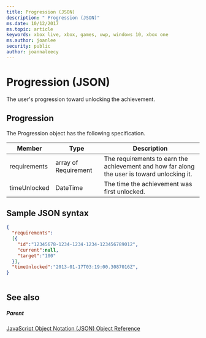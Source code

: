 ```yaml
---
title: Progression (JSON)
description: " Progression (JSON)"
ms.date: 10/12/2017
ms.topic: article
keywords: xbox live, xbox, games, uwp, windows 10, xbox one
ms.author: joanlee
security: public
author: joannaleecy
---
```


# Progression (JSON)
The user's progression toward unlocking the achievement. 
<a id="ID4EN"></a>

 
## Progression
 
The Progression object has the following specification.
 
| Member| Type| Description| 
| --- | --- | --- | 
| requirements| array of Requirement| The requirements to earn the achievement and how far along the user is toward unlocking it.| 
| timeUnlocked| DateTime| The time the achievement was first unlocked.| 
  
<a id="ID4ETB"></a>

 
## Sample JSON syntax
 

```json
{
  "requirements":
  [{
    "id":"12345678-1234-1234-1234-123456789012",
    "current":null,
    "target":"100"
  }],
  "timeUnlocked":"2013-01-17T03:19:00.3087016Z",
}
    
```

  
<a id="ID4E3B"></a>

 
## See also
 
<a id="ID4E5B"></a>

 
##### Parent 

[JavaScript Object Notation (JSON) Object Reference](atoc-xboxlivews-reference-json.md)

   